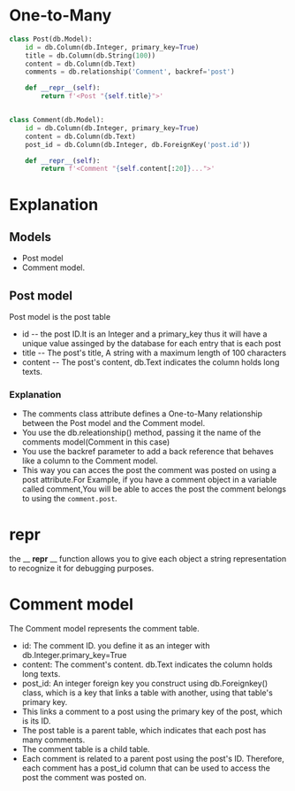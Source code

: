 # One-to-Many
```Python
class Post(db.Model):
    id = db.Column(db.Integer, primary_key=True)
    title = db.Column(db.String(100))
    content = db.Column(db.Text)
    comments = db.relationship('Comment', backref='post')

    def __repr__(self):
        return f'<Post "{self.title}">'


class Comment(db.Model):
    id = db.Column(db.Integer, primary_key=True)
    content = db.Column(db.Text)
    post_id = db.Column(db.Integer, db.ForeignKey('post.id'))

    def __repr__(self):
        return f'<Comment "{self.content[:20]}...">'
```
# Explanation
## Models
- Post model 
- Comment model.
## Post model
Post model is the post table
- id -- the post ID.It is an Integer and a primary_key thus it will have a unique value assinged by the database for each entry that is each post
- title -- The post's title, A string with a maximum length of 100 characters
- content -- The post's content, db.Text indicates the column holds long texts.
### Explanation
- The comments class attribute defines a One-to-Many relationship between the Post model and the Comment model.
- You use the db.releationship() method, passing it the name of the comments model(Comment in this case)
- You use the backref parameter to add a back reference that behaves like a column to the Comment model.
- This way you can acces the post the comment was posted on using a post attribute.For Example, if you have a comment object in a variable called comment,You will be able to acces the post the comment belongs to using the ```comment.post```.
# __repr__
the __  __repr__ __ function allows you to give each object a string representation to recognize it for debugging purposes.

# Comment model
The Comment model represents the comment table.
- id: The comment ID. you define it as an integer with db.Integer.primary_key=True
- content: The comment's content. db.Text indicates the column holds long texts.
- post_id: An integer foreign key you construct using db.Foreignkey() class, which is a key that links a table with another, using that table's primary key.
- This links a comment to a post using the primary key of the post, which is its ID.
- The post table is a parent table, which indicates that each post has many comments.
- The comment table is a child table.
- Each comment is related to a parent post using the post's ID. Therefore, each comment has a post_id column that can be used to access the post the comment was posted on.